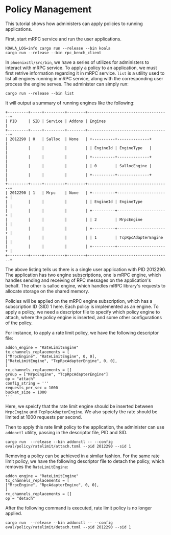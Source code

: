 # Policy Management
This tutorial shows how administers can apply policies to running applications.

First, start mRPC service and run the user applications.
```
KOALA_LOG=info cargo run --release --bin koala
cargo run --release --bin rpc_bench_client
```

In `phoenixctl/src/bin`, we have a series of utilizes for administers to interact with mRPC service.
To apply a policy to an application, we must first retrive information regarding it in mRPC service.
`list` is a utility used to list all engines running in mRPC service, along with the corresponding user process
the engine serves.
The administer can simply run:
```
cargo run --release --bin list
```
It will output a summary of running engines like the following:
```
+---------+-----+---------+--------+------------------------------------+
| PID     | SID | Service | Addons | Engines                            |
+---------+-----+---------+--------+------------------------------------+
| 2012290 | 0   | Salloc  | None   | +----------+--------------+        |
|         |     |         |        | | EngineId | EngineType   |        |
|         |     |         |        | +----------+--------------+        |
|         |     |         |        | | 0        | SallocEngine |        |
|         |     |         |        | +----------+--------------+        |
+---------+-----+---------+--------+------------------------------------+
| 2012290 | 1   | Mrpc    | None   | +----------+---------------------+ |
|         |     |         |        | | EngineId | EngineType          | |
|         |     |         |        | +----------+---------------------+ |
|         |     |         |        | | 2        | MrpcEngine          | |
|         |     |         |        | +----------+---------------------+ |
|         |     |         |        | | 1        | TcpRpcAdapterEngine | |
|         |     |         |        | +----------+---------------------+ |
+---------+-----+---------+--------+------------------------------------+
```
The above listing tells us there is a single user application with PID 2012290. The application has
two engine subscriptions, one is mRPC engine,
which handles sending and receiving of RPC messages on the application's behalf.
The other is salloc engine, which handles mRPC library's requests to allocate storage on the shared memory.

Policies will be applied on the mRPC engine subscription, which has a subscription ID (SID) 1 here.
Each policy is implemented as an engine. To apply a policy, we need a descriptor file to specify
which policy engine to attach, where the policy engine is inserted, and some other configurations of the policy.

For instance, to apply a rate limit policy, we have the following descriptor file:
```
addon_engine = "RateLimitEngine"
tx_channels_replacements = [
["MrpcEngine", "RateLimitEngine", 0, 0],
["RateLimitEngine", "TcpRpcAdapterEngine", 0, 0],
]
rx_channels_replacements = []
group = ["MrpcEngine", "TcpRpcAdapterEngine"]
op = "attach"
config_string = '''
requests_per_sec = 1000
bucket_size = 1000
'''
```
Here, we speicfy that the rate limit engine should be inserted between `MrpcEngine` and `TcpRpcAdapterEngine`.
We also speicfy the rate should be limited at 1000 requests per second.

Then to apply this rate limit policy to the application, the administer can use `addonctl` utility, passing in
the descriptor file, PID and SID.
```
cargo run  --release --bin addonctl -- --config eval/policy/ratelimit/attach.toml --pid 2012290 --sid 1
```

Removing a policy can be achieved in a similar fashion. For the same rate limit policy, we have the following descriptor
file to detach the policy, which removes the `RateLimitEngine`:
```
addon_engine = "RateLimitEngine"
tx_channels_replacements = [
["MrpcEngine", "RpcAdapterEngine", 0, 0],
]
rx_channels_replacements = []
op = "detach"
```

After the following command is executed, rate limit policy is no longer applied.
```
cargo run  --release --bin addonctl -- --config eval/policy/ratelimit/detach.toml --pid 2012290 --sid 1

```